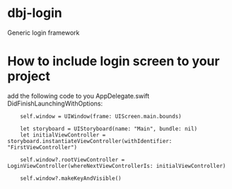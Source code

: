 # dbj-login
Generic login framework

# How to include login screen to your project

add the following code to you AppDelegate.swift DidFinishLaunchingWithOptions:
        
        self.window = UIWindow(frame: UIScreen.main.bounds)
        
        let storyboard = UIStoryboard(name: "Main", bundle: nil)
        let initialViewController = storyboard.instantiateViewController(withIdentifier: "FirstViewController")
        
        self.window?.rootViewController = LoginViewController(whereNextViewControllerIs: initialViewController)
        
        self.window?.makeKeyAndVisible()
